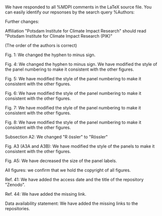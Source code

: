 We have responded to all %MDPI comments in the LaTeX source file. You can easily identify our repsonses by the search query %Authors:

Further changes:

Affiliation "Potsdam Institute for Climate Impact Research" should read "Potsdam Institute for Climate Impact Research (PIK)"

(The order of the authors is correct)

Fig. 1: We changed the hyphen to minus sign.

Fig. 4: We changed the hyphen to minus sign. We have modified the style of the panel numbering to make it consistent with the other figures.

Fig. 5: We have modified the style of the panel numbering to make it consistent with the other figures.

Fig. 6: We have modified the style of the panel numbering to make it consistent with the other figures.

Fig. 7: We have modified the style of the panel numbering to make it consistent with the other figures.

Fig. 8: We have modified the style of the panel numbering to make it consistent with the other figures.

Subsection A2: We changed "R össler" to "Rössler"

Fig. A3 (A3A and A3B): We have modified the style of the panels to make it consistent with the other figures.

Fig. A5: We have decreased the size of the panel labels.

All figures:  we confirm that we hold the copyright of all figures.

Ref. 41: We have added the access date and the title of the repository  "Zenodo".

Ref. 44: We have added the missing link.

Data availability statement: We have added the missing links to the repositories.